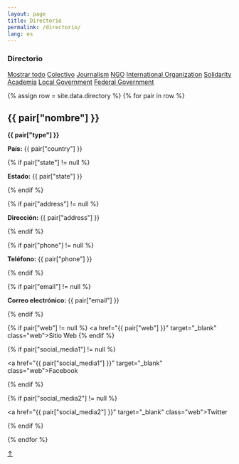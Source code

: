 ```yaml
---
layout: page
title: Directorio
permalink: /directorio/
lang: es
---
```


<h3>Directorio</h3>


<div class="side">
  <a href="#" class="tag factive" data-filter="all">Mostrar todo</a>
  <a href="#" class="tag" data-filter=".Colectivo">Colectivo</a>
  <a href="#" class="tag" data-filter=".Journalism">Journalism</a>
  <a href="#" class="tag" data-filter=".NGO">NGO</a>
  <a href="#" class="tag" data-filter=".InternationalOrganization">International Organization</a>
  <a href="#" class="tag" data-filter=".Solidarity">Solidarity</a>
  <a href="#" class="tag" data-filter=".Academia">Academia</a>
  <a href="#" class="tag" data-filter=".LocalGovernment">Local Government</a>
  <a href="#" class="tag" data-filter=".FederalGovernment">Federal Government</a>
</div>



<div class="directorio">

{% assign row = site.data.directory %}
{% for pair in row %}


<!-- <div class="line animatable fadeInUp {{ pair["type"] }} {{ pair["country"] }}">-->
<div class="line {{ pair["type"] }} {{ pair["country"] }}">

  <h2>{{ pair["nombre"] }}</h2>

  <p><strong>{{ pair["type"] }}</strong></p>
  <p><strong>País:</strong> {{ pair["country"] }}</p>

  {% if pair["state"] != null %}
    <p><strong>Estado:</strong> {{ pair["state"] }}</p>
  {% endif %}

  {% if pair["address"] != null %}
    <p><strong>Dirección:</strong> {{ pair["address"] }} </p>
  {% endif %}

  {% if pair["phone"] != null %}
    <p><strong>Teléfono:</strong> {{ pair["phone"] }}</p>
  {% endif %}

  {% if pair["email"] != null %}
    <p><strong>Correo electrónico:</strong> {{ pair["email"] }}</p>
  {% endif %}

  {% if pair["web"] != null %}
    <a href="{{ pair["web"] }}" target="_blank" class="web">Sitio Web</a>
  {% endif %}

  {% if pair["social_media1"] != null %}
    <p><a href="{{ pair["social_media1"] }}" target="_blank" class="web">Facebook</a></p>
  {% endif %}

  {% if pair["social_media2"] != null %}
    <p><a href="{{ pair["social_media2"] }}" target="_blank" class="web">Twitter</a></p>
  {% endif %}

  </div>

{% endfor %}
</div><!-- directorio -->


<a href="#" id="top">↑</a>
